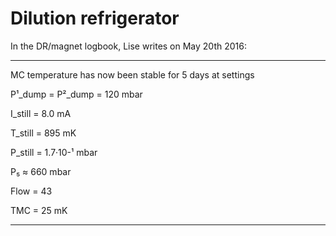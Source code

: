 # Dilution refrigerator

In the DR/magnet logbook, Lise writes on May 20th 2016:

---
MC temperature has now been stable for 5 days at settings

P¹_dump = P²_dump = 120 mbar

I_still = 8.0 mA

T_still = 895 mK

P_still = 1.7·10-¹ mbar

P₅ ≈ 660 mbar

Flow = 43

TMC = 25 mK

---